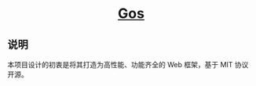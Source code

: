 # <p align="center">[Gos](https://github.com/zhanbai/gos)</p>

## 说明

本项目设计的初衷是将其打造为高性能、功能齐全的 Web 框架，基于 MIT 协议开源。
